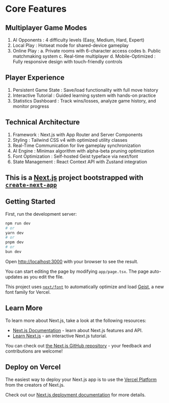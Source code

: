 # Core Features

## Multiplayer Game Modes

1. AI Opponents : 4 difficulty levels (Easy, Medium, Hard, Expert)
2. Local Play : Hotseat mode for shared-device gameplay
3. Online Play :
a. Private rooms with 6-character access codes
b. Public matchmaking system
c. Real-time multiplayer
d. Mobile-Optimized : Fully responsive design with touch-friendly controls

## Player Experience

1. Persistent Game State : Save/load functionality with full move history
2. Interactive Tutorial : Guided learning system with hands-on practice
3. Statistics Dashboard : Track wins/losses, analyze game history, and monitor progress

## Technical Architecture

1. Framework : Next.js with App Router and Server Components
2. Styling : Tailwind CSS v4 with optimized utility classes
3. Real-Time Communication for live gameplay synchronization
4. AI Engine : Minimax algorithm with alpha-beta pruning optimization
5. Font Optimization : Self-hosted Geist typeface via next/font
6. State Management : React Context API with Zustand integration

## This is a [Next.js](https://nextjs.org) project bootstrapped with [`create-next-app`](https://nextjs.org/docs/app/api-reference/cli/create-next-app)

## Getting Started

First, run the development server:

```bash
npm run dev
# or
yarn dev
# or
pnpm dev
# or
bun dev
```

Open [http://localhost:3000](http://localhost:3000) with your browser to see the result.

You can start editing the page by modifying `app/page.tsx`. The page auto-updates as you edit the file.

This project uses [`next/font`](https://nextjs.org/docs/app/building-your-application/optimizing/fonts) to automatically optimize and load [Geist](https://vercel.com/font), a new font family for Vercel.

## Learn More

To learn more about Next.js, take a look at the following resources:

- [Next.js Documentation](https://nextjs.org/docs) - learn about Next.js features and API.
- [Learn Next.js](https://nextjs.org/learn) - an interactive Next.js tutorial.

You can check out [the Next.js GitHub repository](https://github.com/vercel/next.js) - your feedback and contributions are welcome!

## Deploy on Vercel

The easiest way to deploy your Next.js app is to use the [Vercel Platform](https://vercel.com/new?utm_medium=default-template&filter=next.js&utm_source=create-next-app&utm_campaign=create-next-app-readme) from the creators of Next.js.

Check out our [Next.js deployment documentation](https://nextjs.org/docs/app/building-your-application/deploying) for more details.
